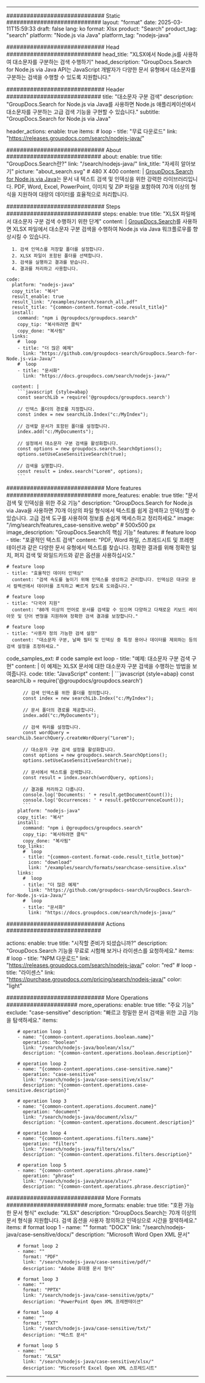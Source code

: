 
---
############################# Static ############################
layout: "format"
date:  2025-03-11T15:59:33
draft: false
lang: ko
format: Xlsx
product: "Search"
product_tag: "search"
platform: "Node.js via Java"
platform_tag: "nodejs-java"

############################# Head ############################
head_title: "XLSX에서 Node.js를 사용하여 대소문자를 구분하는 검색 수행하기"
head_description: "GroupDocs.Search for Node.js via Java API는 JavaScript 개발자가 다양한 문서 유형에서 대소문자를 구분하는 검색을 수행할 수 있도록 지원합니다."

############################# Header ############################
title: "대소문자 구분 검색" 
description: "GroupDocs.Search for Node.js via Java를 사용하면 Node.js 애플리케이션에서 대소문자를 구분하는 고급 검색 기능을 구현할 수 있습니다."
subtitle: "GroupDocs.Search for Node.js via Java" 

header_actions:
  enable: true
  items:
    #  loop
    - title: "무료 다운로드"
      link: "https://releases.groupdocs.com/search/nodejs-java/"
      
############################# About ############################
about:
    enable: true
    title: "GroupDocs.Search란?"
    link: "/search/nodejs-java/"
    link_title: "자세히 알아보기"
    picture: "about_search.svg" # 480 X 400
    content: |
       [GroupDocs.Search for Node.js via Java](/search/nodejs-java/)는 문서 내 텍스트 검색 및 인덱싱을 위한 강력한 라이브러리입니다. PDF, Word, Excel, PowerPoint, 이미지 및 ZIP 파일을 포함하여 70개 이상의 형식을 지원하여 대량의 데이터를 효율적으로 처리합니다.

############################# Steps ############################
steps:
    enable: true
    title: "XLSX 파일에서 대소문자 구분 검색 수행하기 위한 단계"
    content: |
      [GroupDocs.Search](/search/nodejs-java/)를 사용하면 XLSX 파일에서 대소문자 구분 검색을 수행하여 Node.js via Java 워크플로우를 향상시킬 수 있습니다.
      
      1. 검색 인덱스를 저장할 폴더를 설정합니다.
      2. XLSX 파일이 포함된 폴더를 선택합니다.
      3. 검색을 실행하고 결과를 받습니다.
      4. 결과를 처리하고 사용합니다.
   
    code:
      platform: "nodejs-java"
      copy_title: "복사"
      result_enable: true
      result_link: "/examples/search/search_all.pdf"
      result_title: "{common-content.format-code.result_title}"
      install:
        command: "npm i @groupdocs/groupdocs.search"
        copy_tip: "복사하려면 클릭"
        copy_done: "복사됨"
      links:
        #  loop
        - title: "더 많은 예제"
          link: "https://github.com/groupdocs-search/GroupDocs.Search-for-Node.js-via-Java/"
        #  loop
        - title: "문서화"
          link: "https://docs.groupdocs.com/search/nodejs-java/"
          
      content: |
        ```javascript {style=abap}
        const searchLib = require('@groupdocs/groupdocs.search')

        // 인덱스 폴더의 경로를 지정합니다.
        const index = new searchLib.Index("c:/MyIndex");

        // 검색할 문서가 포함된 폴더를 설정합니다.
        index.add("c:/MyDocuments");

        // 설정에서 대소문자 구분 검색을 활성화합니다.
        const options = new groupdocs.search.SearchOptions();
        options.setUseCaseSensitiveSearch(true);

        // 검색을 실행합니다.
        const result = index.search("Lorem", options);
        ```            

############################# More features ############################
more_features:
  enable: true
  title: "문서 검색 및 인덱싱을 위한 주요 기능"
  description: "GroupDocs.Search for Node.js via Java을 사용하면 70개 이상의 파일 형식에서 텍스트를 쉽게 검색하고 인덱싱할 수 있습니다. 고급 검색 도구를 사용하여 정보를 손쉽게 액세스하고 정리하세요."
  image: "/img/search/features_case-sensitive.webp" # 500x500 px
  image_description: "GroupDocs.Search의 핵심 기능"
  features:
    # feature loop
    - title: "포괄적인 텍스트 검색"
      content: "PDF, Word 파일, 스프레드시트 및 프레젠테이션과 같은 다양한 문서 유형에서 텍스트를 찾습니다. 정확한 결과를 위해 정확한 일치, 퍼지 검색 및 와일드카드와 같은 옵션을 사용하십시오."

    # feature loop
    - title: "효율적인 데이터 인덱싱"
      content: "검색 속도를 높이기 위해 인덱스를 생성하고 관리합니다. 인덱싱은 대규모 문서 컬렉션에서 데이터를 조직하고 빠르게 찾도록 도와줍니다."

    # feature loop
    - title: "다국어 지원"
      content: "80개 이상의 언어로 문서를 검색할 수 있으며 다양하고 다채로운 키보드 레이아웃 및 단어 변형을 지원하여 정확한 검색 결과를 보장합니다."

    # feature loop
    - title: "사용자 정의 가능한 검색 설정"
      content: "대소문자 구분, 날짜 필터 및 인덱싱 중 특정 용어나 데이터를 제외하는 등의 검색 설정을 조정하세요."
      
  code_samples_ext:
    # code sample ext loop
    - title: "예제: 대소문자 구분 검색 구현"
      content: |
        이 예제는 XLSX 문서에 대한 대소문자 구분 검색을 수행하는 방법을 보여줍니다.
      code:
        title: "JavaScript"
        content: |
          ```javascript {style=abap}
          const searchLib = require('@groupdocs/groupdocs.search')
          
          // 검색 인덱스를 위한 폴더를 정의합니다.
          const index = new searchLib.Index("c:/MyIndex");
              
          // 문서 폴더의 경로를 제공합니다.
          index.add("c:/MyDocuments");

          // 검색 쿼리를 설정합니다.
          const wordQuery = searchLib.SearchQuery.createWordQuery("Lorem");

          // 대소문자 구분 검색 설정을 활성화합니다.
          const options = new groupdocs.search.SearchOptions();
          options.setUseCaseSensitiveSearch(true);

          // 문서에서 텍스트를 검색합니다.
          const result = index.search(wordQuery, options);
          
          // 결과를 처리하고 다룹니다.
          console.log('Documents: ' + result.getDocumentCount());
          console.log('Occurrences: ' + result.getOccurrenceCount());
          ```
        platform: "nodejs-java"
        copy_title: "복사"
        install:
          command: "npm i @groupdocs/groupdocs.search"
          copy_tip: "복사하려면 클릭"
          copy_done: "복사됨"
        top_links:
          #  loop
          - title: "{common-content.format-code.result_title_bottom}"
            icon: "download"
            link: "/examples/search/formats/searchcase-sensitive.xlsx"
        links:
          #  loop
          - title: "더 많은 예제"
            link: "https://github.com/groupdocs-search/GroupDocs.Search-for-Node.js-via-Java/"
          #  loop
          - title: "문서화"
            link: "https://docs.groupdocs.com/search/nodejs-java/"
            

            


############################# Actions ############################

actions:
  enable: true
  title: "시작할 준비가 되셨습니까?"
  description: "GroupDocs.Search 기능을 무료로 시험해 보거나 라이센스를 요청하세요."
  items:
    #  loop
    - title: "NPM 다운로드"
      link: "https://releases.groupdocs.com/search/nodejs-java/"
      color: "red"
        #  loop
    - title: "라이센스"
      link: "https://purchase.groupdocs.com/pricing/search/nodejs-java/"
      color: "light"


############################# More Operations #####################
more_operations:
    enable: true
    title: "주요 기능"
    exclude: "case-sensitive"
    description: "빠르고 정밀한 문서 검색을 위한 고급 기능을 탐색하세요."
    items: 
          
        # operation loop 1
        - name: "{common-content.operations.boolean.name}"
          operation: "boolean"
          link: "/search/nodejs-java/boolean/xlsx/"
          description: "{common-content.operations.boolean.description}"

        # operation loop 2
        - name: "{common-content.operations.case-sensitive.name}"
          operation: "case-sensitive"
          link: "/search/nodejs-java/case-sensitive/xlsx/"
          description: "{common-content.operations.case-sensitive.description}"

        # operation loop 3
        - name: "{common-content.operations.document.name}"
          operation: "document"
          link: "/search/nodejs-java/document/xlsx/"
          description: "{common-content.operations.document.description}"

        # operation loop 4
        - name: "{common-content.operations.filters.name}"
          operation: "filters"
          link: "/search/nodejs-java/filters/xlsx/"
          description: "{common-content.operations.filters.description}"

        # operation loop 5
        - name: "{common-content.operations.phrase.name}"
          operation: "phrase"
          link: "/search/nodejs-java/phrase/xlsx/"
          description: "{common-content.operations.phrase.description}"
          
        
          
############################# More Formats ########################
more_formats:
    enable: true
    title: "호환 가능한 문서 형식"
    exclude: "XLSX"
    description: "GroupDocs.Search는 70개 이상의 문서 형식을 지원합니다. 검색 옵션을 사용자 정의하고 인덱싱으로 시간을 절약하세요."
    items: 
        # format loop 1
        - name: ""
          format: "DOCX"
          link: "/search/nodejs-java/case-sensitive/docx/"
          description: "Microsoft Word Open XML 문서"
          
        # format loop 2
        - name: ""
          format: "PDF"
          link: "/search/nodejs-java/case-sensitive/pdf/"
          description: "Adobe 휴대용 문서 형식"
          
        # format loop 3
        - name: ""
          format: "PPTX"
          link: "/search/nodejs-java/case-sensitive/pptx/"
          description: "PowerPoint Open XML 프레젠테이션"

        # format loop 4
        - name: ""
          format: "TXT"
          link: "/search/nodejs-java/case-sensitive/txt/"
          description: "텍스트 문서"
          
        # format loop 5
        - name: ""
          format: "XLSX"
          link: "/search/nodejs-java/case-sensitive/xlsx/"
          description: "Microsoft Excel Open XML 스프레드시트"
  

---